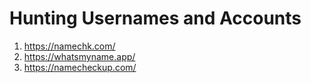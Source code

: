 # Hunting Usernames and Accounts
1. https://namechk.com/
2. https://whatsmyname.app/
3. https://namecheckup.com/